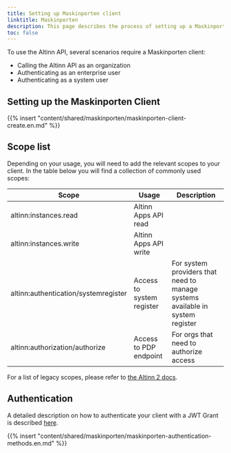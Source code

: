 ```yaml
---
title: Setting up Maskinporten client
linktitle: Maskinporten
description: This page describes the process of setting up a Maskinporten client
toc: false
---
```


To use the Altinn API, several scenarios require a Maskinporten client:

- Calling the Altinn API as an organization
- Authenticating as an enterprise user
- Authenticating as a system user

## Setting up the Maskinporten Client

{{% insert "content/shared/maskinporten/maskinporten-client-create.en.md" %}}

## Scope list

Depending on your usage, you will need to add the relevant scopes to your client. In the table below you will find a collection of commonly used scopes:

| Scope                                | Usage                     | Description                                                                   |
| ------------------------------------ | ------------------------- | ----------------------------------------------------------------------------- |
| altinn:instances.read                | Altinn Apps API read      |                                                                               |
| altinn:instances.write               | Altinn Apps API write     |                                                                               |
| altinn:authentication/systemregister | Access to system register | For system providers that need to manage systems available in system register |
| altinn:authorization/authorize       | Access to PDP endpoint    | For orgs that need to authorize access                                        |

For a list of legacy scopes, please refer to [the Altinn 2 docs](https://altinn.github.io/docs/api/rest/kom-i-gang/scopes/).

## Authentication

A detailed description on how to authenticate your client with a JWT Grant is described [here](https://docs.digdir.no/docs/Maskinporten/maskinporten_guide_apikonsument).

{{% insert "content/shared/maskinporten/maskinporten-authentication-methods.en.md" %}}
